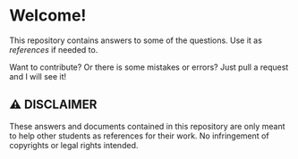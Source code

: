 # Welcome!

This repository contains answers to some of the questions. Use it as *references* if needed to.

Want to contribute? Or there is some mistakes or errors? Just pull a request and I will see it!

## :warning: DISCLAIMER

These answers and documents contained in this repository are only meant to help other students as references for their work. No infringement of copyrights or legal rights intended.

